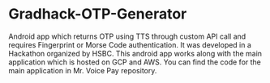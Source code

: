 # Gradhack-OTP-Generator
Android app which returns OTP using TTS through custom API call and requires Fingerprint or Morse Code authentication. 
It was developed in a Hackathon organized by HSBC.
This android app works along with the main application which is hosted on GCP and AWS. You can find the code for the main application in Mr. Voice Pay repository.
